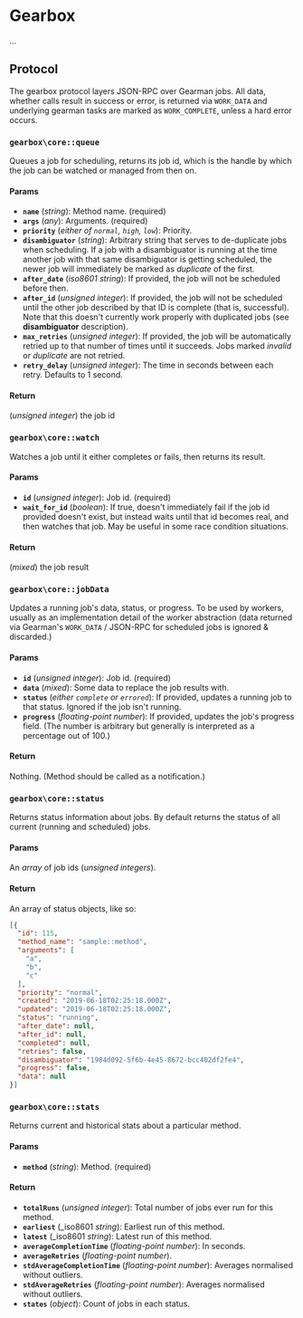 # Gearbox

...

## Protocol

The gearbox protocol layers JSON-RPC over Gearman jobs. All data, whether calls
result in success or error, is returned via `WORK_DATA` and underlying gearman
tasks are marked as `WORK_COMPLETE`, unless a hard error occurs.

### `gearbox\core::queue`

Queues a job for scheduling, returns its job id, which is the handle by
which the job can be watched or managed from then on.

#### Params

 - **`name`** (_string_): Method name. (required)
 - **`args`** (_any_): Arguments. (required)
 - **`priority`** (_either of `normal`, `high`, `low`_): Priority.
 - **`disambiguator`** (_string_): Arbitrary string that serves to de-duplicate
   jobs when scheduling. If a job with a disambiguator is running at the time
   another job with that same disambiguator is getting scheduled, the newer job
   will immediately be marked as _duplicate_ of the first.
 - **`after_date`** (_iso8601 string_): If provided, the job will not be
   scheduled before then.
 - **`after_id`** (_unsigned integer_): If provided, the job will not be
   scheduled until the other job described by that ID is complete (that is,
   successful). Note that this doesn't currently work properly with duplicated
   jobs (see **disambiguator** description).
 - **`max_retries`** (_unsigned integer_): If provided, the job will be
   automatically retried up to that number of times until it succeeds. Jobs
   marked _invalid_ or _duplicate_ are not retried.
 - **`retry_delay`** (_unsigned integer_): The time in seconds between each
   retry. Defaults to 1 second.

#### Return

(_unsigned integer_) the job id


### `gearbox\core::watch`

Watches a job until it either completes or fails, then returns its result.

#### Params

 - **`id`** (_unsigned integer_): Job id. (required)
 - **`wait_for_id`** (_boolean_): If true, doesn't immediately fail if the job
   id provided doesn't exist, but instead waits until that id becomes real, and
   then watches that job. May be useful in some race condition situations.

#### Return

(_mixed_) the job result


### `gearbox\core::jobData`

Updates a running job's data, status, or progress. To be used by workers,
usually as an implementation detail of the worker abstraction (data returned
via Gearman's `WORK_DATA` / JSON-RPC for scheduled jobs is ignored & discarded.)

#### Params

 - **`id`** (_unsigned integer_): Job id. (required)
 - **`data`** (_mixed_): Some data to replace the job results with.
 - **`status`** (_either `complete` or `errored`_): If provided, updates
   a running job to that status. Ignored if the job isn't running.
 - **`progress`** (_floating-point number_): If provided, updates the
   job's progress field. (The number is arbitrary but generally is
   interpreted as a percentage out of 100.)

#### Return

Nothing. (Method should be called as a notification.)


### `gearbox\core::status`

Returns status information about jobs. By default returns the status of all
current (running and scheduled) jobs.

#### Params

An _array_ of job ids (_unsigned integers_).

#### Return

An array of status objects, like so:

```json
[{
  "id": 115,
  "method_name": "sample::method",
  "arguments": [
    "a",
    "b",
    "c"
  ],
  "priority": "normal",
  "created": "2019-06-18T02:25:18.000Z",
  "updated": "2019-06-18T02:25:18.000Z",
  "status": "running",
  "after_date": null,
  "after_id": null,
  "completed": null,
  "retries": false,
  "disambiguator": "1984d092-5f6b-4e45-8672-bcc402df2fe4",
  "progress": false,
  "data": null
}]
```


### `gearbox\core::stats`

Returns current and historical stats about a particular method.

#### Params

 - **`method`** (_string_): Method. (required)

#### Return

 - **`totalRuns`** (_unsigned integer_): Total number of jobs ever run for this method.
 - **`earliest`** (_iso8601 _string_): Earliest run of this method.
 - **`latest`** (_iso8601 _string_): Latest run of this method.
 - **`averageCompletionTime`** (_floating-point number_): In seconds.
 - **`averageRetries`** (_floating-point number_).
 - **`stdAverageCompletionTime`** (_floating-point number_): Averages normalised without outliers.
 - **`stdAverageRetries`** (_floating-point number_): Averages normalised without outliers.
 - **`states`** (_object_): Count of jobs in each status.
